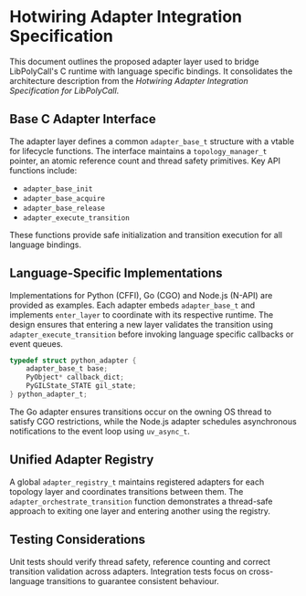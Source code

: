 # Hotwiring Adapter Integration Specification

This document outlines the proposed adapter layer used to bridge LibPolyCall's C runtime with language specific bindings. It consolidates the architecture description from the *Hotwiring Adapter Integration Specification for LibPolyCall*.

## Base C Adapter Interface

The adapter layer defines a common `adapter_base_t` structure with a vtable for lifecycle functions. The interface maintains a `topology_manager_t` pointer, an atomic reference count and thread safety primitives. Key API functions include:

- `adapter_base_init`
- `adapter_base_acquire`
- `adapter_base_release`
- `adapter_execute_transition`

These functions provide safe initialization and transition execution for all language bindings.

## Language-Specific Implementations

Implementations for Python (CFFI), Go (CGO) and Node.js (N-API) are provided as examples. Each adapter embeds `adapter_base_t` and implements `enter_layer` to coordinate with its respective runtime. The design ensures that entering a new layer validates the transition using `adapter_execute_transition` before invoking language specific callbacks or event queues.

```c
typedef struct python_adapter {
    adapter_base_t base;
    PyObject* callback_dict;
    PyGILState_STATE gil_state;
} python_adapter_t;
```

The Go adapter ensures transitions occur on the owning OS thread to satisfy CGO restrictions, while the Node.js adapter schedules asynchronous notifications to the event loop using `uv_async_t`.

## Unified Adapter Registry

A global `adapter_registry_t` maintains registered adapters for each topology layer and coordinates transitions between them. The `adapter_orchestrate_transition` function demonstrates a thread-safe approach to exiting one layer and entering another using the registry.

## Testing Considerations

Unit tests should verify thread safety, reference counting and correct transition validation across adapters. Integration tests focus on cross-language transitions to guarantee consistent behaviour.

